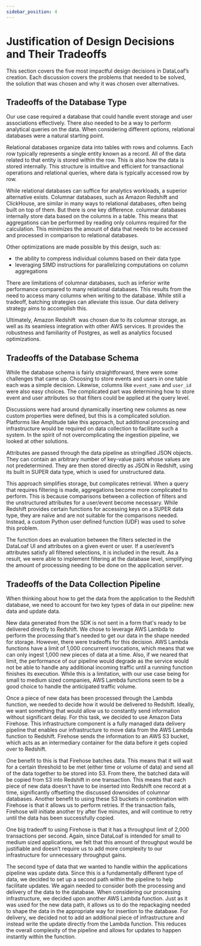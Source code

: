 ```yaml
---
sidebar_position: 4
---
```

# Justification of Design Decisions and Their Tradeoffs
This section covers the five most impactful design decisions in DataLoaf’s creation. Each discussion covers the problems that needed to be solved, the solution that was chosen and why it was chosen over alternatives.

## Tradeoffs of the Database Type
Our use case required a database that could handle event storage and user associations effectively. There also needed to be a way to perform analytical queries on the data. When considering different options, relational databases were a natural starting point.

Relational databases organize data into tables with rows and columns. Each row typically represents a single entity known as a record. All of the data related to that entity is stored within the row. This is also how the data is stored internally. This structure is intuitive and efficient for transactional operations and relational queries, where data is typically accessed row by row.

While relational databases can suffice for analytics workloads, a superior alternative exists. Columnar databases, such as Amazon Redshift and ClickHouse, are similar in many ways to relational databases, often being built on top of them. But there is one key difference. columnar databases internally store data based on the columns in a table. This means that aggregations can be performed by reading only columns required for the calculation. This minimizes the amount of data that needs to be accessed and processed in comparison to relational databases.

Other optimizations are made possible by this design, such as:
- the ability to compress individual columns based on their data type
- leveraging SIMD instructions for parallelizing computations on column aggregations

There are limitations of columnar databases, such as inferior write performance compared to many relational databases. This results from the need to access many columns when writing to the database. While still a tradeoff, batching strategies can alleviate this issue. Our data delivery strategy aims to accomplish this.

Ultimately, Amazon Redshift  was chosen due to its columnar storage, as well as its seamless integration with other AWS services. It provides the robustness and familiarity of Postgres, as well as analytics focused optimizations.

## Tradeoffs of the Database Schema
While the database schema is fairly straightforward, there were some challenges that came up. Choosing to store events and users in one table each was a simple decision. Likewise, columns like `event_name` and `user_id` were also easy choices. The complicated part was determining how to store event and user attributes so that filters could be applied at the query level.

Discussions were had around dynamically inserting new columns as new custom properties were defined, but this is a complicated solution. Platforms like Amplitude take this approach, but additional processing and infrastructure would be required on data collection to facilitate such a system. In the spirit of not overcomplicating the ingestion pipeline, we looked at other solutions.

Attributes are passed through the data pipeline as stringified JSON objects. They can contain an arbitrary number of key-value pairs whose values are not predetermined. They are then stored directly as JSON in Redshift, using its built in SUPER data type, which is used for unstructured data.

This approach simplifies storage, but complicates retrieval. When a query that requires filtering is made, aggregations become more complicated to perform. This is because comparisons between a collection of filters and the unstructured attributes for a user/event become necessary. While Redshift provides certain functions for accessing keys on a SUPER data type, they are naïve and are not suitable for the comparisons needed. Instead, a custom Python user defined function (UDF) was used to solve this problem.

The function does an evaluation between the filters selected in the DataLoaf UI and attributes on a given event or user. If a user/event’s attributes satisfy all filtered selections, it is included in the result. As a result, we were able to implement filtering at the database level, simplifying the amount of processing needing to be done on the application server.

## Tradeoffs of the Data Collection Pipeline
When thinking about how to get the data from the application to the Redshift database, we need to account for two key types of data in our pipeline: new data and update data. 

New data generated from the SDK is not sent in a form that's ready to be delivered directly to Redshift. We chose to leverage AWS Lambda to perform the processing that's needed to get our data in the shape needed for storage. However, there were tradeoffs for this decision. AWS Lambda functions have a limit of 1,000 concurrent invocations, which means that we can only ingest 1,000 new pieces of data at a time. Also, if we neared that limit, the performance of our pipeline would degrade as the service would not be able to handle any additional incoming traffic until a running function finishes its execution. While this is a limitation, with our use case being for small to medium sized companies, AWS Lambda functions seem to be a good choice to handle the anticipated traffic volume.

Once a piece of new data has been processed through the Lambda function, we needed to decide how it would be delivered to Redshift. Ideally, we want something that would allow us to constantly send information without significant delay. For this task, we decided to use Amazon Data Firehose. This infrastructure component is a fully managed data delivery pipeline that enables our infrastructure to move data from the AWS Lambda function to Redshift. Firehose sends the information to an AWS S3 bucket, which acts as an intermediary container for the data before it gets copied over to Redshift. 

One benefit to this is that Firehose batches data. This means that it will wait for a certain threshold to be met (either time or volume of data) and send all of the data together to be stored into S3. From there, the batched data will be copied from S3 into Redshift in one transaction. This means that each piece of new data doesn't have to be inserted into Redshift one record at a time, significantly offsetting the discussed downsides of columnar databases. Another benefit to using these S3 buckets in combination with Firehose is that it allows us to perform retries. If the transaction fails, Firehose will initiate another try after five minutes, and will continue to retry until the data has been successfully copied.

One big tradeoff to using Firehose is that it has a throughput limit of 2,000 transactions per second. Again, since DataLoaf is intended for small to medium sized applications, we felt that this amount of throughput would be justifiable and doesn’t require us to add more complexity to our infrastructure for unnecessary throughput gains.

The second type of data that we wanted to handle within the applications pipeline was update data. Since this is a fundamentally different type of data, we decided to set up a second path within the pipeline to help facilitate updates. We again needed to consider both the processing and delivery of the data to the database. When considering our processing infrastructure, we decided upon another AWS Lambda function. Just as it was used for the new data path, it allows us to do the repackaging needed to shape the data in the appropriate way for insertion to the database. For delivery, we decided not to add an additional piece of infrastructure and instead write the update directly from the Lambda function. This reduces the overall complexity of the pipeline and allows for updates to happen instantly within the function.
